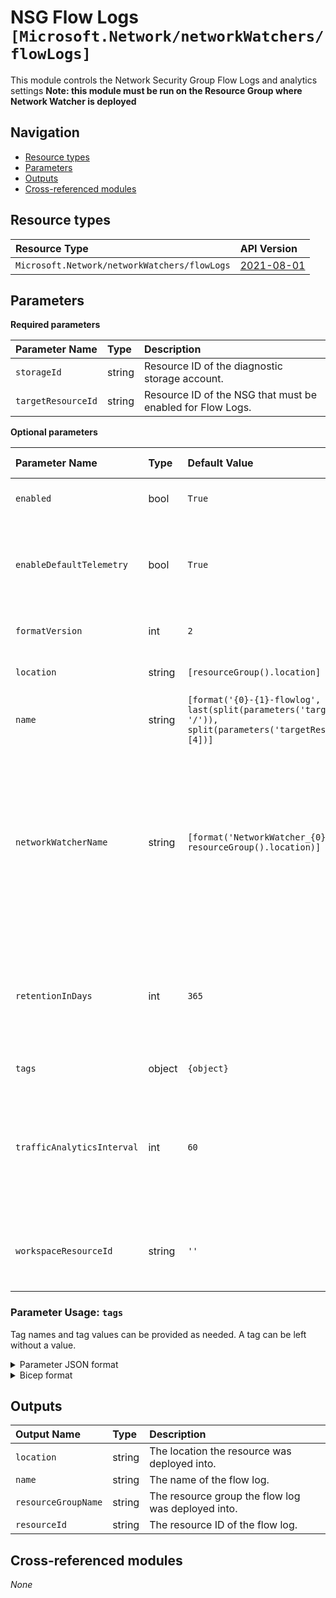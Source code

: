 # NSG Flow Logs `[Microsoft.Network/networkWatchers/flowLogs]`

This module controls the Network Security Group Flow Logs and analytics settings
**Note: this module must be run on the Resource Group where Network Watcher is deployed**

## Navigation

- [Resource types](#Resource-types)
- [Parameters](#Parameters)
- [Outputs](#Outputs)
- [Cross-referenced modules](#Cross-referenced-modules)

## Resource types

| Resource Type | API Version |
| :-- | :-- |
| `Microsoft.Network/networkWatchers/flowLogs` | [2021-08-01](https://learn.microsoft.com/en-us/azure/templates/Microsoft.Network/2021-08-01/networkWatchers/flowLogs) |

## Parameters

**Required parameters**

| Parameter Name | Type | Description |
| :-- | :-- | :-- |
| `storageId` | string | Resource ID of the diagnostic storage account. |
| `targetResourceId` | string | Resource ID of the NSG that must be enabled for Flow Logs. |

**Optional parameters**

| Parameter Name | Type | Default Value | Allowed Values | Description |
| :-- | :-- | :-- | :-- | :-- |
| `enabled` | bool | `True` |  | If the flow log should be enabled. |
| `enableDefaultTelemetry` | bool | `True` |  | Enable telemetry via a Globally Unique Identifier (GUID). |
| `formatVersion` | int | `2` | `[1, 2]` | The flow log format version. |
| `location` | string | `[resourceGroup().location]` |  | Location for all resources. |
| `name` | string | `[format('{0}-{1}-flowlog', last(split(parameters('targetResourceId'), '/')), split(parameters('targetResourceId'), '/')[4])]` |  | Name of the resource. |
| `networkWatcherName` | string | `[format('NetworkWatcher_{0}', resourceGroup().location)]` |  | Name of the network watcher resource. Must be in the resource group where the Flow log will be created and same region as the NSG. |
| `retentionInDays` | int | `365` |  | Specifies the number of days that logs will be kept for; a value of 0 will retain data indefinitely. |
| `tags` | object | `{object}` |  | Tags of the resource. |
| `trafficAnalyticsInterval` | int | `60` | `[10, 60]` | The interval in minutes which would decide how frequently TA service should do flow analytics. |
| `workspaceResourceId` | string | `''` |  | Specify the Log Analytics Workspace Resource ID. |


### Parameter Usage: `tags`

Tag names and tag values can be provided as needed. A tag can be left without a value.

<details>

<summary>Parameter JSON format</summary>

```json
"tags": {
    "value": {
        "Environment": "Non-Prod",
        "Contact": "test.user@testcompany.com",
        "PurchaseOrder": "1234",
        "CostCenter": "7890",
        "ServiceName": "DeploymentValidation",
        "Role": "DeploymentValidation"
    }
}
```

</details>

<details>

<summary>Bicep format</summary>

```bicep
tags: {
    Environment: 'Non-Prod'
    Contact: 'test.user@testcompany.com'
    PurchaseOrder: '1234'
    CostCenter: '7890'
    ServiceName: 'DeploymentValidation'
    Role: 'DeploymentValidation'
}
```

</details>
<p>

## Outputs

| Output Name | Type | Description |
| :-- | :-- | :-- |
| `location` | string | The location the resource was deployed into. |
| `name` | string | The name of the flow log. |
| `resourceGroupName` | string | The resource group the flow log was deployed into. |
| `resourceId` | string | The resource ID of the flow log. |

## Cross-referenced modules

_None_
